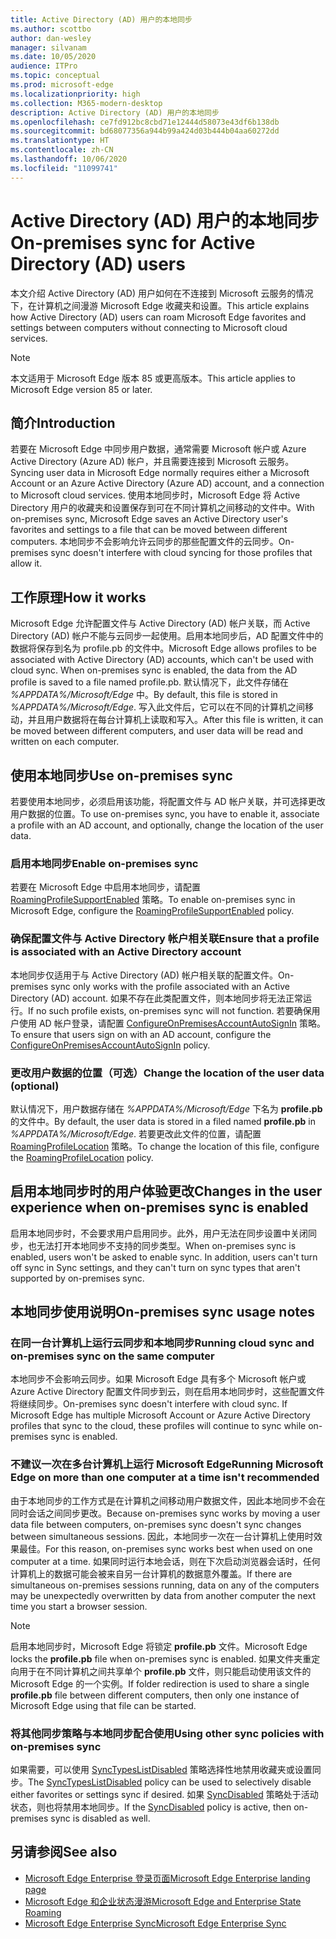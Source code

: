 ```yaml
---
title: Active Directory (AD) 用户的本地同步
ms.author: scottbo
author: dan-wesley
manager: silvanam
ms.date: 10/05/2020
audience: ITPro
ms.topic: conceptual
ms.prod: microsoft-edge
ms.localizationpriority: high
ms.collection: M365-modern-desktop
description: Active Directory (AD) 用户的本地同步
ms.openlocfilehash: ce7fd912bc8cbd71e12444d58073e43df6b138db
ms.sourcegitcommit: bd68077356a944b99a424d03b444b04aa60272dd
ms.translationtype: HT
ms.contentlocale: zh-CN
ms.lasthandoff: 10/06/2020
ms.locfileid: "11099741"
---
```

# <span data-ttu-id="2ece3-103">Active Directory (AD) 用户的本地同步</span><span class="sxs-lookup"><span data-stu-id="2ece3-103">On-premises sync for Active Directory (AD) users</span></span>

<span data-ttu-id="2ece3-104">本文介绍 Active Directory (AD) 用户如何在不连接到 Microsoft 云服务的情况下，在计算机之间漫游 Microsoft Edge 收藏夹和设置。</span><span class="sxs-lookup"><span data-stu-id="2ece3-104">This article explains how Active Directory (AD) users can roam Microsoft Edge favorites and settings between computers without connecting to Microsoft cloud services.</span></span>

> [!NOTE]
> <span data-ttu-id="2ece3-105">本文适用于 Microsoft Edge 版本 85 或更高版本。</span><span class="sxs-lookup"><span data-stu-id="2ece3-105">This article applies to Microsoft Edge version 85 or later.</span></span>

## <span data-ttu-id="2ece3-106">简介</span><span class="sxs-lookup"><span data-stu-id="2ece3-106">Introduction</span></span>

<span data-ttu-id="2ece3-107">若要在 Microsoft Edge 中同步用户数据，通常需要 Microsoft 帐户或 Azure Active Directory (Azure AD) 帐户，并且需要连接到 Microsoft 云服务。</span><span class="sxs-lookup"><span data-stu-id="2ece3-107">Syncing user data in Microsoft Edge normally requires either a Microsoft Account or an Azure Active Directory (Azure AD) account, and a connection to Microsoft cloud services.</span></span> <span data-ttu-id="2ece3-108">使用本地同步时，Microsoft Edge 将 Active Directory 用户的收藏夹和设置保存到可在不同计算机之间移动的文件中。</span><span class="sxs-lookup"><span data-stu-id="2ece3-108">With on-premises sync, Microsoft Edge saves an Active Directory user's favorites and settings to a file that can be moved between different computers.</span></span> <span data-ttu-id="2ece3-109">本地同步不会影响允许云同步的那些配置文件的云同步。</span><span class="sxs-lookup"><span data-stu-id="2ece3-109">On-premises sync doesn't interfere with cloud syncing for those profiles that allow it.</span></span>

## <span data-ttu-id="2ece3-110">工作原理</span><span class="sxs-lookup"><span data-stu-id="2ece3-110">How it works</span></span>

<span data-ttu-id="2ece3-111">Microsoft Edge 允许配置文件与 Active Directory (AD) 帐户关联，而 Active Directory (AD) 帐户不能与云同步一起使用。启用本地同步后，AD 配置文件中的数据将保存到名为 profile.pb 的文件中。</span><span class="sxs-lookup"><span data-stu-id="2ece3-111">Microsoft Edge allows profiles to be associated with Active Directory (AD) accounts, which can't be used with cloud sync. When on-premises sync is enabled, the data from the AD profile is saved to a file named profile.pb.</span></span> <span data-ttu-id="2ece3-112">默认情况下，此文件存储在 *%APPDATA%/Microsoft/Edge* 中。</span><span class="sxs-lookup"><span data-stu-id="2ece3-112">By default, this file is stored in *%APPDATA%/Microsoft/Edge*.</span></span> <span data-ttu-id="2ece3-113">写入此文件后，它可以在不同的计算机之间移动，并且用户数据将在每台计算机上读取和写入。</span><span class="sxs-lookup"><span data-stu-id="2ece3-113">After this file is written, it can be moved between different computers, and user data will be read and written on each computer.</span></span>

## <span data-ttu-id="2ece3-114">使用本地同步</span><span class="sxs-lookup"><span data-stu-id="2ece3-114">Use on-premises sync</span></span>

<span data-ttu-id="2ece3-115">若要使用本地同步，必须启用该功能，将配置文件与 AD 帐户关联，并可选择更改用户数据的位置。</span><span class="sxs-lookup"><span data-stu-id="2ece3-115">To use on-premises sync, you have to enable it, associate a profile with an AD account, and optionally, change the location of the user data.</span></span>

### <span data-ttu-id="2ece3-116">启用本地同步</span><span class="sxs-lookup"><span data-stu-id="2ece3-116">Enable on-premises sync</span></span>

<span data-ttu-id="2ece3-117">若要在 Microsoft Edge 中启用本地同步，请配置 [RoamingProfileSupportEnabled](https://docs.microsoft.com/DeployEdge/microsoft-edge-policies#roamingprofilesupportenabled) 策略。</span><span class="sxs-lookup"><span data-stu-id="2ece3-117">To enable on-premises sync in Microsoft Edge, configure the [RoamingProfileSupportEnabled](https://docs.microsoft.com/DeployEdge/microsoft-edge-policies#roamingprofilesupportenabled) policy.</span></span>

### <span data-ttu-id="2ece3-118">确保配置文件与 Active Directory 帐户相关联</span><span class="sxs-lookup"><span data-stu-id="2ece3-118">Ensure that a profile is associated with an Active Directory account</span></span>

<span data-ttu-id="2ece3-119">本地同步仅适用于与 Active Directory (AD) 帐户相关联的配置文件。</span><span class="sxs-lookup"><span data-stu-id="2ece3-119">On-premises sync only works with the profile associated with an Active Directory (AD) account.</span></span> <span data-ttu-id="2ece3-120">如果不存在此类配置文件，则本地同步将无法正常运行。</span><span class="sxs-lookup"><span data-stu-id="2ece3-120">If no such profile exists, on-premises sync will not function.</span></span> <span data-ttu-id="2ece3-121">若要确保用户使用 AD 帐户登录，请配置 [ConfigureOnPremisesAccountAutoSignIn](https://docs.microsoft.com/DeployEdge/microsoft-edge-policies#configureonpremisesaccountautosignin) 策略。</span><span class="sxs-lookup"><span data-stu-id="2ece3-121">To ensure that users sign on with an AD account, configure the [ConfigureOnPremisesAccountAutoSignIn](https://docs.microsoft.com/DeployEdge/microsoft-edge-policies#configureonpremisesaccountautosignin) policy.</span></span>

### <span data-ttu-id="2ece3-122">更改用户数据的位置（可选）</span><span class="sxs-lookup"><span data-stu-id="2ece3-122">Change the location of the user data (optional)</span></span>

<span data-ttu-id="2ece3-123">默认情况下，用户数据存储在 *%APPDATA%/Microsoft/Edge* 下名为 **profile.pb** 的文件中。</span><span class="sxs-lookup"><span data-stu-id="2ece3-123">By default, the user data is stored in a filed named **profile.pb** in *%APPDATA%/Microsoft/Edge*.</span></span> <span data-ttu-id="2ece3-124">若要更改此文件的位置，请配置 [RoamingProfileLocation](https://docs.microsoft.com/DeployEdge/microsoft-edge-policies#roamingprofilelocation) 策略。</span><span class="sxs-lookup"><span data-stu-id="2ece3-124">To change the location of this file, configure the [RoamingProfileLocation](https://docs.microsoft.com/DeployEdge/microsoft-edge-policies#roamingprofilelocation) policy.</span></span>

## <span data-ttu-id="2ece3-125">启用本地同步时的用户体验更改</span><span class="sxs-lookup"><span data-stu-id="2ece3-125">Changes in the user experience when on-premises sync is enabled</span></span>

<span data-ttu-id="2ece3-126">启用本地同步时，不会要求用户启用同步。此外，用户无法在同步设置中关闭同步，也无法打开本地同步不支持的同步类型。</span><span class="sxs-lookup"><span data-stu-id="2ece3-126">When on-premises sync is enabled, users won't be asked to enable sync. In addition, users can't turn off sync in Sync settings, and they can't turn on sync types that aren't supported by on-premises sync.</span></span>

## <span data-ttu-id="2ece3-127">本地同步使用说明</span><span class="sxs-lookup"><span data-stu-id="2ece3-127">On-premises sync usage notes</span></span>

### <span data-ttu-id="2ece3-128">在同一台计算机上运行云同步和本地同步</span><span class="sxs-lookup"><span data-stu-id="2ece3-128">Running cloud sync and on-premises sync on the same computer</span></span>

<span data-ttu-id="2ece3-129">本地同步不会影响云同步。如果 Microsoft Edge 具有多个 Microsoft 帐户或 Azure Active Directory 配置文件同步到云，则在启用本地同步时，这些配置文件将继续同步。</span><span class="sxs-lookup"><span data-stu-id="2ece3-129">On-premises sync doesn't interfere with cloud sync. If Microsoft Edge has multiple Microsoft Account or Azure Active Directory profiles that sync to the cloud, these profiles will continue to sync while on-premises sync is enabled.</span></span>

### <span data-ttu-id="2ece3-130">不建议一次在多台计算机上运行 Microsoft Edge</span><span class="sxs-lookup"><span data-stu-id="2ece3-130">Running Microsoft Edge on more than one computer at a time isn't recommended</span></span>

<span data-ttu-id="2ece3-131">由于本地同步的工作方式是在计算机之间移动用户数据文件，因此本地同步不会在同时会话之间同步更改。</span><span class="sxs-lookup"><span data-stu-id="2ece3-131">Because on-premises sync works by moving a user data file between computers, on-premises sync doesn't sync changes between simultaneous sessions.</span></span> <span data-ttu-id="2ece3-132">因此，本地同步一次在一台计算机上使用时效果最佳。</span><span class="sxs-lookup"><span data-stu-id="2ece3-132">For this reason, on-premises sync works best when used on one computer at a time.</span></span> <span data-ttu-id="2ece3-133">如果同时运行本地会话，则在下次启动浏览器会话时，任何计算机上的数据可能会被来自另一台计算机的数据意外覆盖。</span><span class="sxs-lookup"><span data-stu-id="2ece3-133">If there are simultaneous on-premises sessions running, data on any of the computers may be unexpectedly overwritten by data from another computer the next time you start a browser session.</span></span>

> [!NOTE]
> <span data-ttu-id="2ece3-134">启用本地同步时，Microsoft Edge 将锁定 **profile.pb** 文件。</span><span class="sxs-lookup"><span data-stu-id="2ece3-134">Microsoft Edge locks the **profile.pb** file when on-premises sync is enabled.</span></span> <span data-ttu-id="2ece3-135">如果文件夹重定向用于在不同计算机之间共享单个 **profile.pb** 文件，则只能启动使用该文件的 Microsoft Edge 的一个实例。</span><span class="sxs-lookup"><span data-stu-id="2ece3-135">If folder redirection is used to share a single **profile.pb** file between different computers, then only one instance of Microsoft Edge using that file can be started.</span></span>

### <span data-ttu-id="2ece3-136">将其他同步策略与本地同步配合使用</span><span class="sxs-lookup"><span data-stu-id="2ece3-136">Using other sync policies with on-premises sync</span></span>

<span data-ttu-id="2ece3-137">如果需要，可以使用 [SyncTypesListDisabled](https://docs.microsoft.com/DeployEdge/microsoft-edge-policies#synctypeslistdisabled) 策略选择性地禁用收藏夹或设置同步。</span><span class="sxs-lookup"><span data-stu-id="2ece3-137">The [SyncTypesListDisabled](https://docs.microsoft.com/DeployEdge/microsoft-edge-policies#synctypeslistdisabled) policy can be used to selectively disable either favorites or settings sync if desired.</span></span> <span data-ttu-id="2ece3-138">如果 [SyncDisabled](https://docs.microsoft.com/DeployEdge/microsoft-edge-policies#syncdisabled) 策略处于活动状态，则也将禁用本地同步。</span><span class="sxs-lookup"><span data-stu-id="2ece3-138">If the [SyncDisabled](https://docs.microsoft.com/DeployEdge/microsoft-edge-policies#syncdisabled) policy is active, then on-premises sync is disabled as well.</span></span>  

## <span data-ttu-id="2ece3-139">另请参阅</span><span class="sxs-lookup"><span data-stu-id="2ece3-139">See also</span></span>

- [<span data-ttu-id="2ece3-140">Microsoft Edge Enterprise 登录页面</span><span class="sxs-lookup"><span data-stu-id="2ece3-140">Microsoft Edge Enterprise landing page</span></span>](https://aka.ms/EdgeEnterprise)
- [<span data-ttu-id="2ece3-141">Microsoft Edge 和企业状态漫游</span><span class="sxs-lookup"><span data-stu-id="2ece3-141">Microsoft Edge and Enterprise State Roaming</span></span>](microsoft-edge-enterprise-state-roaming.md)
- [<span data-ttu-id="2ece3-142">Microsoft Edge Enterprise Sync</span><span class="sxs-lookup"><span data-stu-id="2ece3-142">Microsoft Edge Enterprise Sync</span></span>](microsoft-edge-enterprise-sync.md)
